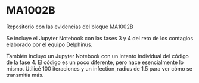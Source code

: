 # MA1002B
Repositorio con las evidencias del bloque MA1002B

Se incluye el Jupyter Notebook con las fases 3 y 4 del reto de los contagios elaborado por el equipo Delphinus.

También incluyo un Jupyter Notebook con un intento individual del código de la fase 4.
El código es un poco diferente, pero hace esencialmente lo mismo.
Utilicé 100 iteraciones y un infection_radius de 1.5 para ver cómo se transmitía más.
